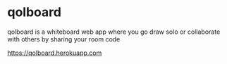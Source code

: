 # qolboard
qolboard is a whiteboard web app where you go draw solo or collaborate with others by sharing your room code

https://qolboard.herokuapp.com